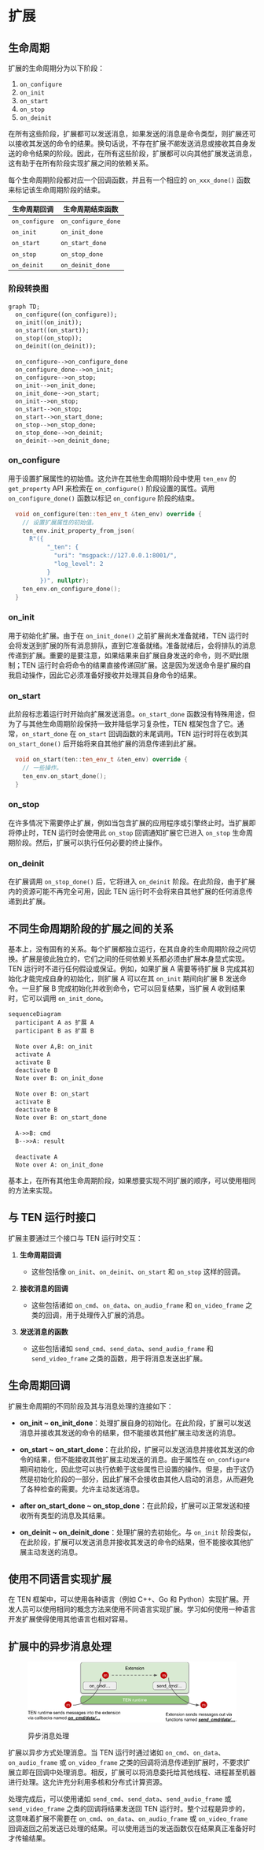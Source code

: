 # 扩展

## 生命周期

扩展的生命周期分为以下阶段：

1.  `on_configure`
2.  `on_init`
3.  `on_start`
4.  `on_stop`
5.  `on_deinit`

在所有这些阶段，扩展都可以发送消息，如果发送的消息是命令类型，则扩展还可以接收其发送的命令的结果。换句话说，不存在扩展*不能*发送消息或接收其自身发送的命令结果的阶段。因此，在所有这些阶段，扩展都可以向其他扩展发送消息，这有助于在所有阶段实现扩展之间的依赖关系。

每个生命周期阶段都对应一个回调函数，并且有一个相应的 `on_xxx_done()` 函数来标记该生命周期阶段的结束。

| 生命周期回调 | 生命周期结束函数  |
| -------------- | ----------------- |
| `on_configure` | `on_configure_done` |
| `on_init`      | `on_init_done`      |
| `on_start`     | `on_start_done`     |
| `on_stop`      | `on_stop_done`      |
| `on_deinit`    | `on_deinit_done`    |

### 阶段转换图

```mermaid
graph TD;
  on_configure((on_configure));
  on_init((on_init));
  on_start((on_start));
  on_stop((on_stop));
  on_deinit((on_deinit));

  on_configure-->on_configure_done
  on_configure_done-->on_init;
  on_configure-->on_stop;
  on_init-->on_init_done;
  on_init_done-->on_start;
  on_init-->on_stop;
  on_start-->on_stop;
  on_start-->on_start_done;
  on_stop-->on_stop_done;
  on_stop_done-->on_deinit;
  on_deinit-->on_deinit_done;
```

### on_configure

用于设置扩展属性的初始值。这允许在其他生命周期阶段中使用 `ten_env` 的 `get_property` API 来检索在 `on_configure()` 阶段设置的属性。调用 `on_configure_done()` 函数以标记 `on_configure` 阶段的结束。

```c++
  void on_configure(ten::ten_env_t &ten_env) override {
    // 设置扩展属性的初始值。
    ten_env.init_property_from_json(
      R"({
           "_ten": {
             "uri": "msgpack://127.0.0.1:8001/",
             "log_level": 2
           }
         })", nullptr);
    ten_env.on_configure_done();
  }
```

### on_init

用于初始化扩展。由于在 `on_init_done()` 之前扩展尚未准备就绪，TEN 运行时会将发送到扩展的所有消息排队，直到它准备就绪。准备就绪后，会将排队的消息传递到扩展。重要的是要注意，如果结果来自扩展自身发送的命令，则*不受*此限制；TEN 运行时会将命令的结果直接传递回扩展。这是因为发送命令是扩展的自我启动操作，因此它必须准备好接收并处理其自身命令的结果。

### on_start

此阶段标志着运行时开始向扩展发送消息。`on_start_done` 函数没有特殊用途，但为了与其他生命周期阶段保持一致并降低学习复杂性，TEN 框架包含了它。通常，`on_start_done` 在 `on_start` 回调函数的末尾调用。TEN 运行时将在收到其 `on_start_done()` 后开始将来自其他扩展的消息传递到此扩展。

```c++
  void on_start(ten::ten_env_t &ten_env) override {
    // 一些操作。
    ten_env.on_start_done();
  }
```

### on_stop

在许多情况下需要停止扩展，例如当包含扩展的应用程序或引擎终止时。当扩展即将停止时，TEN 运行时会使用此 `on_stop` 回调通知扩展它已进入 `on_stop` 生命周期阶段。然后，扩展可以执行任何必要的终止操作。

### on_deinit

在扩展调用 `on_stop_done()` 后，它将进入 `on_deinit` 阶段。在此阶段，由于扩展内的资源可能不再完全可用，因此 TEN 运行时不会将来自其他扩展的任何消息传递到此扩展。

## 不同生命周期阶段的扩展之间的关系

基本上，没有固有的关系。每个扩展都独立运行，在其自身的生命周期阶段之间切换。扩展是彼此独立的，它们之间的任何依赖关系都必须由扩展本身显式实现。TEN 运行时不进行任何假设或保证。例如，如果扩展 A 需要等待扩展 B 完成其初始化才能完成自身的初始化，则扩展 A 可以在其 `on_init` 期间向扩展 B 发送命令。一旦扩展 B 完成初始化并收到命令，它可以回复结果，当扩展 A 收到结果时，它可以调用 `on_init_done`。

```mermaid
sequenceDiagram
  participant A as 扩展 A
  participant B as 扩展 B

  Note over A,B: on_init
  activate A
  activate B
  deactivate B
  Note over B: on_init_done

  Note over B: on_start
  activate B
  deactivate B
  Note over B: on_start_done

  A->>B: cmd
  B-->>A: result

  deactivate A
  Note over A: on_init_done
```

基本上，在所有其他生命周期阶段，如果想要实现不同扩展的顺序，可以使用相同的方法来实现。

## 与 TEN 运行时接口

扩展主要通过三个接口与 TEN 运行时交互：

1.  **生命周期回调**
    -   这些包括像 `on_init`、`on_deinit`、`on_start` 和 `on_stop` 这样的回调。

2.  **接收消息的回调**
    -   这些包括诸如 `on_cmd`、`on_data`、`on_audio_frame` 和 `on_video_frame` 之类的回调，用于处理传入扩展的消息。

3.  **发送消息的函数**
    -   这些包括诸如 `send_cmd`、`send_data`、`send_audio_frame` 和 `send_video_frame` 之类的函数，用于将消息发送出扩展。

## 生命周期回调

扩展生命周期的不同阶段及其与消息处理的连接如下：

-   **on_init ~ on_init_done**：处理扩展自身的初始化。在此阶段，扩展可以发送消息并接收其发送的命令的结果，但不能接收其他扩展主动发送的消息。

-   **on_start ~ on_start_done**：在此阶段，扩展可以发送消息并接收其发送的命令的结果，但不能接收其他扩展主动发送的消息。由于属性在 `on_configure` 期间初始化，因此您可以执行依赖于这些属性已设置的操作。但是，由于这仍然是初始化阶段的一部分，因此扩展不会接收由其他人启动的消息，从而避免了各种检查的需要。允许主动发送消息。

-   **after on_start_done ~ on_stop_done**：在此阶段，扩展可以正常发送和接收所有类型的消息及其结果。

-   **on_deinit ~ on_deinit_done**：处理扩展的去初始化。与 `on_init` 阶段类似，在此阶段，扩展可以发送消息并接收其发送的命令的结果，但不能接收其他扩展主动发送的消息。

## 使用不同语言实现扩展

在 TEN 框架中，可以使用各种语言（例如 C++、Go 和 Python）实现扩展。开发人员可以使用相同的概念方法来使用不同语言实现扩展。学习如何使用一种语言开发扩展使得使用其他语言也相对容易。

## 扩展中的异步消息处理

<figure><img src="../../assets/png/asynchronous_message_processing.png" alt=""><figcaption><p>异步消息处理</p></figcaption></figure>

扩展以异步方式处理消息。当 TEN 运行时通过诸如 `on_cmd`、`on_data`、`on_audio_frame` 或 `on_video_frame` 之类的回调将消息传递到扩展时，不要求扩展立即在回调中处理消息。相反，扩展可以将消息委托给其他线程、进程甚至机器进行处理。这允许充分利用多核和分布式计算资源。

处理完成后，可以使用诸如 `send_cmd`、`send_data`、`send_audio_frame` 或 `send_video_frame` 之类的回调将结果发送回 TEN 运行时。整个过程是异步的，这意味着扩展不需要在 `on_cmd`、`on_data`、`on_audio_frame` 或 `on_video_frame` 回调返回之前发送已处理的结果。可以使用适当的发送函数仅在结果真正准备好时才传输结果。
